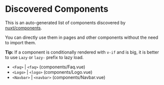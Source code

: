 # Discovered Components

This is an auto-generated list of components discovered by [nuxt/components](https://github.com/nuxt/components).

You can directly use them in pages and other components without the need to import them.

**Tip:** If a component is conditionally rendered with `v-if` and is big, it is better to use `Lazy` or `lazy-` prefix to lazy load.

- `<Faq>` | `<faq>` (components/Faq.vue)
- `<Logo>` | `<logo>` (components/Logo.vue)
- `<Navbar>` | `<navbar>` (components/Navbar.vue)
